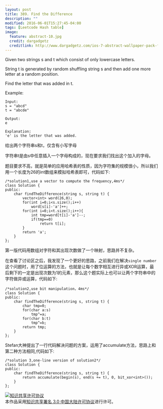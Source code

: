 ```yaml
---
layout: post
title: 389. Find the Difference
description: ""
modified: 2016-06-01T15:27:45-04:00
tags: [Leetcode Hash table]
image:
  feature: abstract-10.jpg
  credit: dargadgetz
  creditlink: http://www.dargadgetz.com/ios-7-abstract-wallpaper-pack-for-iphone-5-and-ipod-touch-retina/
---
```


Given two strings s and t which consist of only lowercase letters.

String t is generated by random shuffling string s and then add one more letter at a random position.

Find the letter that was added in t.

Example:


```
Input:
s = "abcd"
t = "abcde"

Output:
e

Explanation:
'e' is the letter that was added.
```

给出两个字符串s和t，仅含有小写字母

字符串t是由s中任意插入一个字母构成的，现在要求我们找出这个加入的字母。

题目要求不高，就是简单的应用哈希表的性质，因为字符集的规模很小，所以我们用一个长度为26的int数组来模拟哈希表即可，代码如下:


```
/*solution1,use a vector to compute the frequency,4ms*/ 
class Solution {
public:
    char findTheDifference(string s, string t) {
        vector<int> word(26,0);
        for(int i=0;i<s.size();i++)
            word[s[i]-'a']++;
        for(int i=0;i<t.size();i++){
            int tmp=word[t[i]-'a']--;
            if(tmp==0)
                return t[i];
        }
        return 'a';
    }
};

```
第一版代码用数组对字符和其出现次数做了一个映射，思路并不复杂。

在查看了讨论区之后，我发现了一个更好的思路，之前我们在解决```single number```这个问题时，用了位运算的方法，也就是让每个数字相互进行异或XOR运算，最后剩下的一定是出现次数为1的元素，那么这个题实际上也可以让两个字符串中的字符做异或运算，代码如下:


```
/*solution2,use bit manipulation，4ms*/
class Solution {
public:
    char findTheDifference(string s, string t) {
        char tmp=0;
        for(char a:s)
            tmp^=a;
        for(char b:t)
            tmp^=b;
        return tmp;
    }
};
```

Stefan大神提出了一行代码解决问题的方案，运用了accumulate方法，思路上和第二种方法相同,代码如下:


```
/*solution 3,one-line version of solution2*/
class Solution {
public:
    char findTheDifference(string s, string t) {
        return accumulate(begin(s), end(s += t), 0, bit_xor<int>());
    }
};
```
<a rel="license" href="http://creativecommons.org/licenses/by/3.0/cn/"><img alt="知识共享许可协议" style="border-width:0" src="https://i.creativecommons.org/l/by/3.0/cn/88x31.png" /></a><br />本作品采用<a rel="license" href="http://creativecommons.org/licenses/by/3.0/cn/">知识共享署名 3.0 中国大陆许可协议</a>进行许可。



